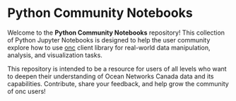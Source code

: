# Python Community Notebooks

Welcome to the **Python Community Notebooks** repository! This collection of Python Jupyter Notebooks is designed to help the user community 
explore how to use [onc](https://github.com/OceanNetworksCanada/api-python-client) client library for real-world data manipulation, analysis, and visualization tasks.

This repository is intended to be a resource for users of all levels who want to deepen their understanding of Ocean Networks Canada data and its capabilities. 
Contribute, share your feedback, and help grow the community of onc users!

